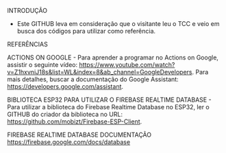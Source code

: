 INTRODUÇÃO
- Este GITHUB leva em consideração que o visitante leu o TCC e veio em busca dos códigos para utilizar como referência.

REFERÊNCIAS

ACTIONS ON GOOGLE - Para aprender a programar no Actions on Google, assistir o seguinte vídeo:
https://www.youtube.com/watch?v=Z1hxvniJ18s&list=WL&index=8&ab_channel=GoogleDevelopers.
Para mais detalhes, buscar a documentação do Google Assistant:
https://developers.google.com/assistant.

BIBLIOTECA ESP32 PARA UTILIZAR O FIREBASE REALTIME DATABASE - Para utilizar a biblioteca do Firebase Realtime Database no ESP32, ler o GITHUB do criador da biblioteca no URL:
https://github.com/mobizt/Firebase-ESP-Client.

FIREBASE REALTIME DATABASE DOCUMENTAÇÃO
https://firebase.google.com/docs/database
